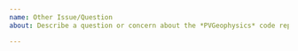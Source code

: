 ```yaml
---
name: Other Issue/Question
about: Describe a question or concern about the *PVGeophysics* code repository.

---
```



